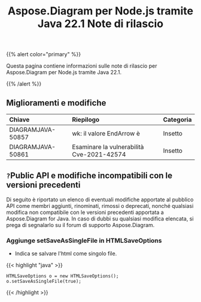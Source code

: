 ﻿---
title: Aspose.Diagram per Node.js tramite Java 22.1 Note di rilascio
type: docs
weight: 27
url: /it/java/aspose-diagram-for-node-js-via-java-22-1-release-notes/
---
{{% alert color="primary" %}}

Questa pagina contiene informazioni sulle note di rilascio per Aspose.Diagram per Node.js tramite Java 22.1.

{{% /alert %}}
## **Miglioramenti e modifiche**

|**Chiave**|**Riepilogo**|**Categoria**|
|:- |:- |:- |
|DIAGRAMJAVA-50857|wk: il valore EndArrow è|Insetto|
|DIAGRAMJAVA-50861|Esaminare la vulnerabilità Cve-2021-42574|Insetto|

## `?`**Public API e modifiche incompatibili con le versioni precedenti**
Di seguito è riportato un elenco di eventuali modifiche apportate al pubblico API come membri aggiunti, rinominati, rimossi o deprecati, nonché qualsiasi modifica non compatibile con le versioni precedenti apportata a Aspose.Diagram for Java. In caso di dubbi su qualsiasi modifica elencata, si prega di segnalarlo su il forum di supporto Aspose.Diagram.

### **Aggiunge setSaveAsSingleFile in HTMLSaveOptions**
- Indica se salvare l'html come singolo file.

{{< highlight "java" >}}

    HTMLSaveOptions o = new HTMLSaveOptions();    
    o.setSaveAsSingleFile(true);

{{< /highlight >}}


